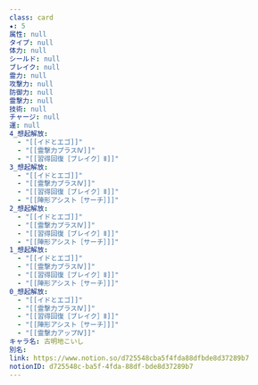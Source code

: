 ```yaml
---
class: card
★: 5
属性: null
タイプ: null
体力: null
シールド: null
ブレイク: null
霊力: null
攻撃力: null
防御力: null
霊撃力: null
技術: null
チャージ: null
運: null
4_想起解放:
  - "[[イドとエゴ]]"
  - "[[霊撃力プラスⅣ]]"
  - "[[習得回復［ブレイク］Ⅱ]]"
3_想起解放:
  - "[[イドとエゴ]]"
  - "[[霊撃力プラスⅣ]]"
  - "[[習得回復［ブレイク］Ⅱ]]"
  - "[[陣形アシスト［サーチ］]]"
2_想起解放:
  - "[[イドとエゴ]]"
  - "[[霊撃力プラスⅣ]]"
  - "[[習得回復［ブレイク］Ⅱ]]"
  - "[[陣形アシスト［サーチ］]]"
1_想起解放:
  - "[[イドとエゴ]]"
  - "[[霊撃力プラスⅣ]]"
  - "[[習得回復［ブレイク］Ⅱ]]"
  - "[[陣形アシスト［サーチ］]]"
0_想起解放:
  - "[[イドとエゴ]]"
  - "[[霊撃力プラスⅣ]]"
  - "[[習得回復［ブレイク］Ⅱ]]"
  - "[[陣形アシスト［サーチ］]]"
  - "[[霊撃力アップⅣ]]"
キャラ名: 古明地こいし
別名: 
link: https://www.notion.so/d725548cba5f4fda88dfbde8d37289b7
notionID: d725548c-ba5f-4fda-88df-bde8d37289b7
---
```

